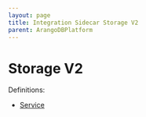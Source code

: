 ```yaml
---
layout: page
title: Integration Sidecar Storage V2
parent: ArangoDBPlatform
---
```


# Storage V2

Definitions:

- [Service](https://github.com/arangodb/kube-arangodb/blob/1.2.44/integrations/storage/v2/definition/storage.proto)

